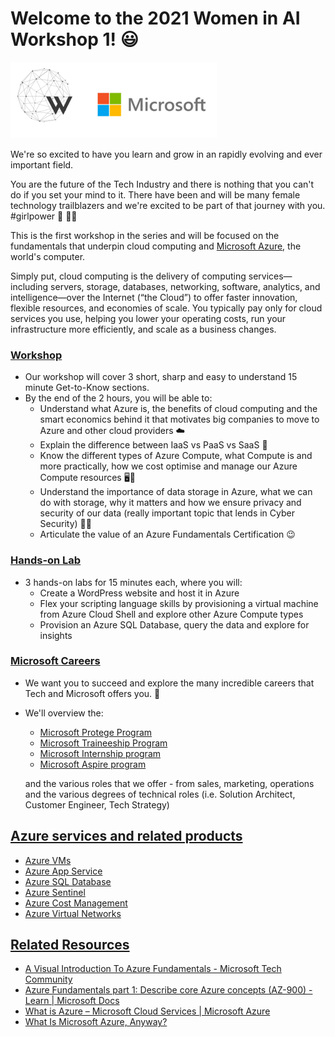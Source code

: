 # **Welcome to the 2021 Women in AI Workshop 1!** 😃 

![WAIxMicrosoft logo](logo/workshop-logo.PNG)

We're so excited to have you learn and grow in an rapidly evolving and ever important field. 

You are the future of the Tech Industry and there is nothing that you can't do if you set your mind to it. There have been and will be many female technology trailblazers and we're excited to be part of that journey with you. #girlpower 🌱 👩‍💻

This is the first workshop in the series and will be focused on the fundamentals that underpin cloud computing and [Microsoft Azure](https://azure.microsoft.com/en-us/overview/what-is-cloud-computing/), the world's computer. 

Simply put, cloud computing is the delivery of computing services—including servers, storage, databases, networking, software, analytics, and intelligence—over the Internet (“the Cloud”) to offer faster innovation, flexible resources, and economies of scale. You typically pay only for cloud services you use, helping you lower your operating costs, run your infrastructure more efficiently, and scale as a business changes.



### <u>**Workshop**</u>
- Our workshop will cover 3 short, sharp and easy to understand 15 minute Get-to-Know sections. 
- By the end of the 2 hours, you will be able to:
    - Understand what Azure is, the benefits of cloud computing and the smart economics behind it that motivates big companies to move to Azure and other cloud providers ☁️
    - Explain the difference between IaaS vs PaaS vs SaaS 🤔
    - Know the different types of Azure Compute, what Compute is and more practically, how we cost optimise and manage our Azure Compute resources 🖥️💸
    - Understand the importance of data storage in Azure, what we can do with storage, why it matters and how we ensure privacy and security of our data (really important topic that lends in Cyber Security) 💽🔐
    - Articulate the value of an Azure Fundamentals Certification 😉

### <u>**Hands-on Lab**</u>
- 3 hands-on labs for 15 minutes each, where you will:
    - Create a WordPress website and host it in Azure
    - Flex your scripting language skills by provisioning a virtual machine from Azure Cloud Shell and explore other Azure Compute types
    - Provision an Azure SQL Database, query the data and explore for insights

### <u>**Microsoft Careers**</u>
- We want you to succeed and explore the many incredible careers that Tech and Microsoft offers you. 🚀
- We'll overview the:
    - [Microsoft Protege Program](https://www.microsoft.com/en-au/protege/)
    - [Microsoft Traineeship Program](https://www.microsoft.com/en-au/microsoft-traineeship-program) 
    - [Microsoft Internship program](https://www.microsoft.com/en-au/ecif/interns-anz.aspx)
    - [Microsoft Aspire program](https://www.microsoft.com/en-ie/earlycareers/aspire-program) 
    
    and the various roles that we offer - from sales, marketing, operations and the various degrees of technical roles (i.e. Solution Architect, Customer Engineer, Tech Strategy)

## <u>**Azure services and related products**</u>
- [Azure VMs](https://azure.microsoft.com/en-us/services/virtual-machines/)
- [Azure App Service](https://azure.microsoft.com/en-au/services/app-service/)
- [Azure SQL Database](https://azure.microsoft.com/en-au/solutions/databases/)
- [Azure Sentinel](https://azure.microsoft.com/en-au/services/azure-sentinel/)
- [Azure Cost Management](https://azure.microsoft.com/en-us/services/cost-management/)
- [Azure Virtual Networks](https://azure.microsoft.com/en-au/services/virtual-network)

## <u>**Related Resources** </u>
- [A Visual Introduction To Azure Fundamentals - Microsoft Tech Community](https://techcommunity.microsoft.com/t5/azure-developer-community-blog/a-visual-introduction-to-azure-fundamentals/ba-p/2132410)
- [Azure Fundamentals part 1: Describe core Azure concepts (AZ-900) - Learn | Microsoft Docs](https://docs.microsoft.com/en-us/learn/paths/az-900-describe-cloud-concepts/)
- [What is Azure – Microsoft Cloud Services | Microsoft Azure](https://azure.microsoft.com/en-au/overview/what-is-azure/)
- [What Is Microsoft Azure, Anyway?](https://www.howtogeek.com/337961/what-is-microsoft-azure/)
